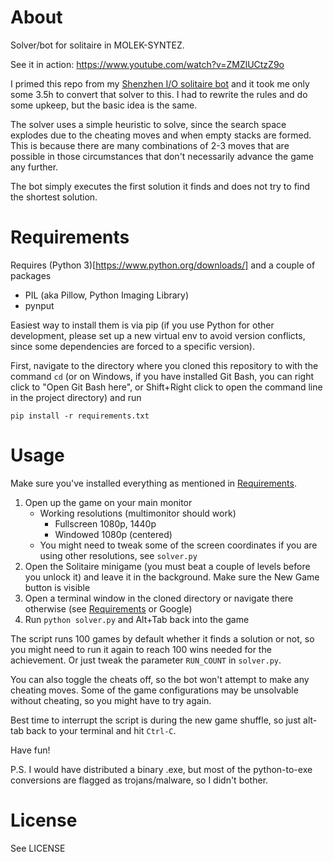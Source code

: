 # About

Solver/bot for solitaire in MOLEK-SYNTEZ.

See it in action: https://www.youtube.com/watch?v=ZMZlUCtzZ9o

I primed this repo from my [Shenzhen I/O solitaire bot](https://github.com/Hegemege/shenzhen-solitaire-bot) and it took me only some 3.5h to convert that solver to this. I had to rewrite the rules and do some upkeep, but the basic idea is the same.

The solver uses a simple heuristic to solve, since the search space explodes due to the cheating moves and when empty stacks are formed. This is because there are many combinations of 2-3 moves that are possible in those circumstances that don't necessarily advance the game any further.

The bot simply executes the first solution it finds and does not try to find the shortest solution.


# Requirements

Requires (Python 3)[https://www.python.org/downloads/] and a couple of packages

-   PIL (aka Pillow, Python Imaging Library)
-   pynput

Easiest way to install them is via pip (if you use Python for other development, please set up a new virtual env to avoid version conflicts, since some dependencies are forced to a specific version).

First, navigate to the directory where you cloned this repository to with the command `cd` (or on Windows, if you have installed Git Bash, you can right click to "Open Git Bash here", or Shift+Right click to open the command line in the project directory) and run

```
pip install -r requirements.txt
```

# Usage

Make sure you've installed everything as mentioned in [Requirements](#requirements).

1. Open up the game on your main monitor
    - Working resolutions (multimonitor should work)
        - Fullscreen 1080p, 1440p
        - Windowed 1080p (centered)
    - You might need to tweak some of the screen coordinates if you are using other resolutions, see `solver.py`
2. Open the Solitaire minigame (you must beat a couple of levels before you unlock it) and leave it in the background. Make sure the New Game button is visible
3. Open a terminal window in the cloned directory or navigate there otherwise (see [Requirements](#requirements) or Google)
4. Run `python solver.py` and Alt+Tab back into the game

The script runs 100 games by default whether it finds a solution or not, so you might need to run it again to reach 100 wins needed for the achievement. Or just tweak the parameter `RUN_COUNT` in `solver.py`.

You can also toggle the cheats off, so the bot won't attempt to make any cheating moves. Some of the game configurations may be unsolvable without cheating, so you might have to try again.

Best time to interrupt the script is during the new game shuffle, so just alt-tab back to your terminal and hit `Ctrl-C`.

Have fun!

P.S.
I would have distributed a binary .exe, but most of the python-to-exe conversions are flagged as trojans/malware, so I didn't bother.

# License

See LICENSE
